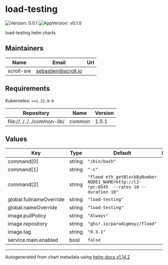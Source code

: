 # load-testing

![Version: 0.0.1](https://img.shields.io/badge/Version-0.0.1-informational?style=flat-square) ![AppVersion: v0.1.0](https://img.shields.io/badge/AppVersion-v0.1.0-informational?style=flat-square)

load-testing helm charts

## Maintainers

| Name | Email | Url |
| ---- | ------ | --- |
| scroll-sre | <sebastien@scroll.io> |  |

## Requirements

Kubernetes: `>=1.22.0-0`

| Repository | Name | Version |
|------------|------|---------|
| file://../../../common-lib/ | common | 1.5.1 |

## Values

| Key | Type | Default | Description |
|-----|------|---------|-------------|
| command[0] | string | `"/bin/bash"` |  |
| command[1] | string | `"-c"` |  |
| command[2] | string | `"flood eth_getBlockByNumber NODE1_NAME=http://l2-rpc:8545  --rates 10 --duration 10"` |  |
| global.fullnameOverride | string | `"load-testing"` |  |
| global.nameOverride | string | `"load-testing"` |  |
| image.pullPolicy | string | `"Always"` |  |
| image.repository | string | `"ghcr.io/paradigmxyz/flood"` |  |
| image.tag | string | `"0.3.1"` |  |
| service.main.enabled | bool | `false` |  |

----------------------------------------------
Autogenerated from chart metadata using [helm-docs v1.14.2](https://github.com/norwoodj/helm-docs/releases/v1.14.2)
